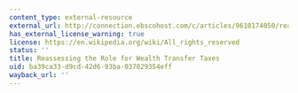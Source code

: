 ```yaml
---
content_type: external-resource
external_url: http://connection.ebscohost.com/c/articles/9610174050/reassessing-role-wealth-transfer-taxes
has_external_license_warning: true
license: https://en.wikipedia.org/wiki/All_rights_reserved
status: ''
title: Reassessing the Role for Wealth Transfer Taxes
uid: ba39ca33-d9cd-42d6-93ba-037029354eff
wayback_url: ''
---
```

